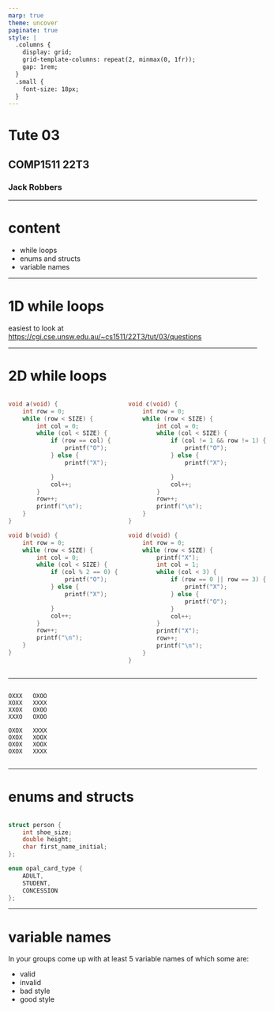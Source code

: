```yaml
---
marp: true
theme: uncover
paginate: true
style: |
  .columns {
    display: grid;
    grid-template-columns: repeat(2, minmax(0, 1fr));
    gap: 1rem;
  }
  .small {
    font-size: 18px;
  }
---
```


# Tute 03
## COMP1511 22T3
### Jack Robbers

---

# content

* while loops
* enums and structs
* variable names

---

# 1D while loops

easiest to look at https://cgi.cse.unsw.edu.au/~cs1511/22T3/tut/03/questions

---

# 2D while loops

<div class="columns small">
<div>

```C
void a(void) {
    int row = 0;
    while (row < SIZE) {
        int col = 0;
        while (col < SIZE) {
            if (row == col) {
                printf("O");
            } else {
                printf("X");

            }
            col++;
        }
        row++;
        printf("\n");
    }
}
```
	
```c
void b(void) {
    int row = 0;
    while (row < SIZE) {
        int col = 0;
        while (col < SIZE) {
            if (col % 2 == 0) {
                printf("O");
            } else {
                printf("X");

            }
            col++;
        }
        row++;
        printf("\n");
    }
}
```

</div>
<div>

```c
void c(void) {
    int row = 0;
    while (row < SIZE) {
        int col = 0;
        while (col < SIZE) {
            if (col != 1 && row != 1) {
                printf("O");
            } else {
                printf("X");

            }
            col++;
        }
        row++;
        printf("\n");
    }
}
```
	
```c
void d(void) {
    int row = 0;
    while (row < SIZE) {
        printf("X");
        int col = 1;
        while (col < 3) {
            if (row == 0 || row == 3) {
                printf("X");
            } else {
                printf("O");
            }
            col++;
        }
        printf("X");
        row++;
        printf("\n");
    }
}
```

</div>
</div>

---

<div class="columns">
<div>

```
OXXX
XOXX
XXOX
XXXO
```
```
OXOX
OXOX
OXOX
OXOX
```
</div>
<div>

```
OXOO
XXXX
OXOO
OXOO
```
```
XXXX
XOOX
XOOX
XXXX
```

</div>
</div>

---

# enums and structs

```C

struct person {
    int shoe_size;
    double height;
    char first_name_initial;
};

enum opal_card_type {
    ADULT,
    STUDENT,
    CONCESSION
};
```

---

# variable names

In your groups come up with at least 5 variable names of which some are:
* valid
* invalid
* bad style
* good style

